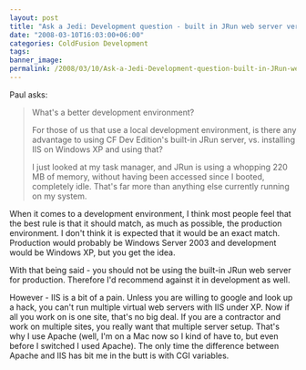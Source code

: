```yaml
---
layout: post
title: "Ask a Jedi: Development question - built in JRun web server versus IIS"
date: "2008-03-10T16:03:00+06:00"
categories: ColdFusion Development 
tags: 
banner_image: 
permalink: /2008/03/10/Ask-a-Jedi-Development-question-built-in-JRun-web-server-versus-IIS
---
```


Paul asks:

<blockquote>
What's a better development environment?

For those of us that use a local development environment, is there any advantage to using CF Dev Edition's built-in JRun
server, vs. installing IIS on Windows XP and using that?

I just looked at my task manager, and JRun is using a whopping 220 MB of memory, without having been accessed since I booted, completely idle. That's far more than anything else currently running on my system.
</blockquote>
<!--more-->
When it comes to a development environment, I think most people feel that the best rule is that it should match, as much as possible, the production environment. I don't think it is expected that it would be an exact match. Production would probably be Windows Server 2003 and development would be Windows XP, but you get the idea.

With that being said - you should not be using the built-in JRun web server for production. Therefore I'd recommend against it in development as well.

However - IIS is a bit of a pain. Unless you are willing to google and look up a hack, you can't run multiple virtual web servers with IIS under XP. Now if all you work on is one site, that's no big deal. If you are a contractor and work on multiple sites, you really want that multiple server setup. That's why I use Apache (well, I'm on a Mac now so I kind of have to, but even before I switched I used Apache). The only time the difference between Apache and IIS has bit me in the butt is with CGI variables.